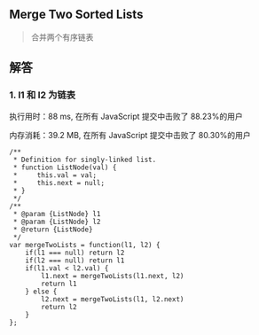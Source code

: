 ## Merge Two Sorted Lists

> 合并两个有序链表

## 解答

### 1. l1 和 l2 为链表

执行用时：88 ms, 在所有 JavaScript 提交中击败了 88.23%的用户

内存消耗：39.2 MB, 在所有 JavaScript 提交中击败了 80.30%的用户

```
/**
 * Definition for singly-linked list.
 * function ListNode(val) {
 *     this.val = val;
 *     this.next = null;
 * }
 */
/**
 * @param {ListNode} l1
 * @param {ListNode} l2
 * @return {ListNode}
 */
var mergeTwoLists = function(l1, l2) {
    if(l1 === null) return l2
    if(l2 === null) return l1
    if(l1.val < l2.val) {
        l1.next = mergeTwoLists(l1.next, l2)
        return l1
    } else {
        l2.next = mergeTwoLists(l1, l2.next)
        return l2
    }
};
```
